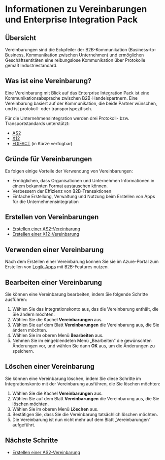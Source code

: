 <properties 
	pageTitle="Übersicht über Partner und Enterprise Integration Pack | Microsoft Azure App Service" 
	description="Erfahren Sie, wie Sie Partner mit dem Enterprise Integration Pack und Logik-Apps verwenden" 
	services="app-service\logic" 
	documentationCenter=".net,nodejs,java"
	authors="msftman" 
	manager="erikre" 
	editor="cgronlun"/>

<tags 
	ms.service="logic-apps" 
	ms.workload="integration" 
	ms.tgt_pltfrm="na" 
	ms.devlang="na" 
	ms.topic="article" 
	ms.date="06/29/2016" 
	ms.author="deonhe"/>


# Informationen zu Vereinbarungen und Enterprise Integration Pack

## Übersicht
Vereinbarungen sind die Eckpfeiler der B2B-Kommunikation (Business-to-Business, Kommunikation zwischen Unternehmen) und ermöglichen Geschäftsentitäten eine reibungslose Kommunikation über Protokolle gemäß Industriestandard.

## Was ist eine Vereinbarung?

Eine Vereinbarung mit Blick auf das Enterprise Integration Pack ist eine Kommunikationsabsprache zwischen B2B-Handelspartnern. Eine Vereinbarung basiert auf der Kommunikation, die beide Partner wünschen, und ist protokoll- oder transportspezifisch.

Für die Unternehmensintegration werden drei Protokoll- bzw. Transportstandards unterstützt:

- [AS2](./app-service-logic-enterprise-integration-as2.md)
- [X12](./app-service-logic-enterprise-integration-x12.md)
- [EDIFACT](./app-service-logic-enterprise-integration-edifact.md) (in Kürze verfügbar)

## Gründe für Vereinbarungen
Es folgen einige Vorteile der Verwendung von Vereinbarungen:
- Ermöglichen, dass Organisationen und Unternehmen Informationen in einem bekannten Format austauschen können.
- Verbessern der Effizienz von B2B-Transaktionen
- Einfache Erstellung, Verwaltung und Nutzung beim Erstellen von Apps für die Unternehmensintegration

## Erstellen von Vereinbarungen
- [Erstellen einer AS2-Vereinbarung](./app-service-logic-enterprise-integration-as2.md)
- [Erstellen einer X12-Vereinbarung](./app-service-logic-enterprise-integration-x12.md)

## Verwenden einer Vereinbarung
Nach dem Erstellen einer Vereinbarung können Sie sie im Azure-Portal zum Erstellen von [Logik-Apps](./app-service-logic-what-are-logic-apps.md "Informationen zu Logik-Apps") mit B2B-Features nutzen.

## Bearbeiten einer Vereinbarung
Sie können eine Vereinbarung bearbeiten, indem Sie folgende Schritte ausführen:
1. Wählen Sie das Integrationskonto aus, das die Vereinbarung enthält, die Sie ändern möchten.
2. Wählen Sie die Kachel **Vereinbarungen** aus.
3. Wählen Sie auf dem Blatt **Vereinbarungen** die Vereinbarung aus, die Sie ändern möchten.
4. Wählen Sie im oberen Menü **Bearbeiten** aus.
5. Nehmen Sie im eingeblendeten Menü „Bearbeiten“ die gewünschten Änderungen vor, und wählen Sie dann **OK** aus, um die Änderungen zu speichern.

## Löschen einer Vereinbarung
Sie können eine Vereinbarung löschen, indem Sie diese Schritte im Integrationskonto mit der Vereinbarung ausführen, die Sie löschen möchten:
1. Wählen Sie die Kachel **Vereinbarungen** aus.
2. Wählen Sie auf dem Blatt **Vereinbarungen** die Vereinbarung aus, die Sie löschen möchten.
3. Wählen Sie im oberen Menü **Löschen** aus.
4. Bestätigen Sie, dass Sie die Vereinbarung tatsächlich löschen möchten.
5. Die Vereinbarung ist nun nicht mehr auf dem Blatt „Vereinbarungen“ aufgeführt.
 

## Nächste Schritte
- [Erstellen einer AS2-Vereinbarung](./app-service-logic-enterprise-integration-as2.md)

<!---HONumber=AcomDC_0727_2016-->